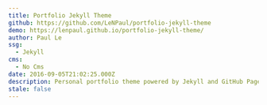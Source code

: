 ```yaml
---
title: Portfolio Jekyll Theme
github: https://github.com/LeNPaul/portfolio-jekyll-theme
demo: https://lenpaul.github.io/portfolio-jekyll-theme/
author: Paul Le
ssg:
  - Jekyll
cms:
  - No Cms
date: 2016-09-05T21:02:25.000Z
description: Personal portfolio theme powered by Jekyll and GitHub Pages
stale: false
---
```

